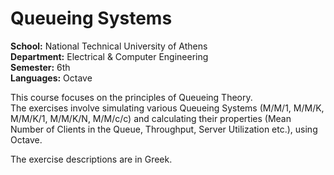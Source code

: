 # Queueing Systems

**School:** National Technical University of Athens\
**Department:** Electrical & Computer Engineering\
**Semester:** 6th\
**Languages:** Octave

This course focuses on the principles of Queueing Theory.  
The exercises involve simulating various Queueing Systems (M/M/1, M/M/K, M/M/K/1, M/M/K/N, M/M/c/c) and calculating their properties (Mean Number of Clients in the Queue, Throughput, Server Utilization etc.), using Octave.

The exercise descriptions are in Greek.
